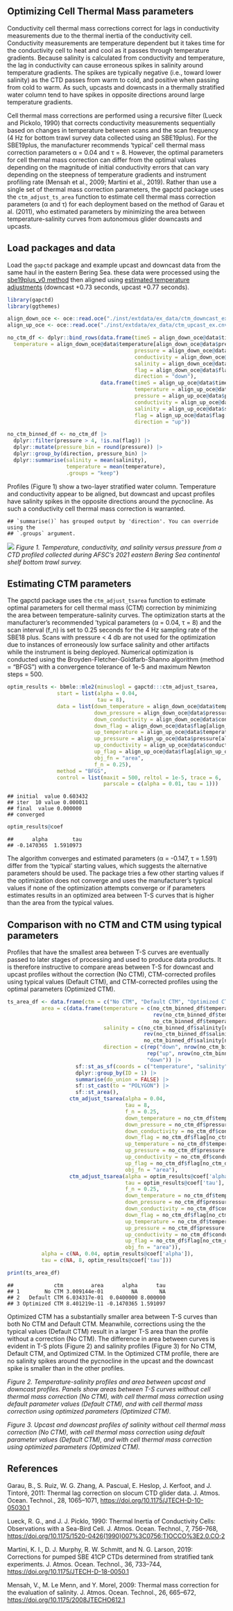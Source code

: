 ## Optimizing Cell Thermal Mass parameters

Conductivity cell thermal mass corrections correct for lags in
conductivity measurements due to the thermal inertia of the conductivity
cell. Conductivity measurements are temperature dependent but it takes
time for the conductivity cell to heat and cool as it passes through
temperature gradients. Because salinity is calculated from conductivity
and temperature, the lag in conductivity can cause erroneous spikes in
salinity around temperature gradients. The spikes are typically negative
(i.e., toward lower salinity) as the CTD passes from warm to cold, and
positive when passing from cold to warm. As such, upcasts and downcasts
in a thermally stratified water column tend to have spikes in opposite
directions around large temperature gradients.

Cell thermal mass corrections are performed using a recursive filter
(Lueck and Pickolo, 1990) that corrects conductivity measurements
sequentially based on changes in temperature between scans and the scan
frequency (4 Hz for bottom trawl survey data collected using an
SBE19plus). For the SBE19plus, the manufacturer recommends ‘typical’
cell thermal mass correction parameters α = 0.04 and τ = 8. However, the
optimal parameters for cell thermal mass correction can differ from the
optimal values depending on the magnitude of initial conductivity errors
that can vary depending on the steepness of temperature gradients and
instrument profiling rate (Mensah et al., 2009; Martini et al., 2019).
Rather than use a single set of thermal mass correction parameters, the
gapctd package uses the `ctm_adjust_ts_area` function to estimate cell
thermal mass correction parameters (α and τ) for each deployment based
on the method of Garau et al. (2011), who estimated parameters by
minimizing the area between temperature-salinity curves from autonomous
glider downcasts and upcasts.

## Load packages and data

Load the `gapctd` package and example upcast and downcast data from the
same haul in the eastern Bering Sea. these data were processed using the
[sbe19plus_v0 method](batch_processing_methods.md) then aligned using
[estimated temperature adjustments](estimating_alignment.md) (downcast
+0.73 seconds, upcast +0.77 seconds).

``` r
library(gapctd)
library(ggthemes)

align_down_oce <- oce::read.oce("./inst/extdata/ex_data/ctm_downcast_ex.cnv")
align_up_oce <- oce::read.oce("./inst/extdata/ex_data/ctm_upcast_ex.cnv")

no_ctm_df <- dplyr::bind_rows(data.frame(timeS = align_down_oce@data$timeS[align_down_oce@data$pressure > 4],
  temperature = align_down_oce@data$temperature[align_down_oce@data$pressure > 4], 
                                         pressure = align_down_oce@data$pressure[align_down_oce@data$pressure > 4],
                                         conductivity = align_down_oce@data$conductivity[align_down_oce@data$pressure > 4],
                                         salinity = align_down_oce@data$salinity[align_down_oce@data$pressure > 4],
                                         flag = align_down_oce@data$flag[align_down_oce@data$pressure > 4],
                                         direction = "down"),
                              data.frame(timeS = align_up_oce@data$timeS[align_up_oce@data$pressure > 4],
                                         temperature = align_up_oce@data$temperature[align_up_oce@data$pressure > 4], 
                                         pressure = align_up_oce@data$pressure[align_up_oce@data$pressure > 4],
                                         conductivity = align_up_oce@data$conductivity[align_up_oce@data$pressure > 4],
                                         salinity = align_up_oce@data$salinity[align_up_oce@data$pressure > 4],
                                         flag = align_up_oce@data$flag[align_up_oce@data$pressure > 4],
                                         direction = "up"))

no_ctm_binned_df <- no_ctm_df |>
  dplyr::filter(pressure > 4, !is.na(flag)) |>
  dplyr::mutate(pressure_bin = round(pressure)) |>
  dplyr::group_by(direction, pressure_bin) |>
  dplyr::summarise(salinity = mean(salinity),
                   temperature = mean(temperature), 
                   .groups = "keep")
```

Profiles (Figure 1) show a two-layer stratified water column.
Temperature and conductivity appear to be aligned, but downcast and
upcast profiles have salinity spikes in the opposite directions around
the pycnocline. As such a conductivity cell thermal mass correction is
warranted.

    ## `summarise()` has grouped output by 'direction'. You can override using the
    ## `.groups` argument.

![](estimating_ctm_files/figure-markdown_github/unnamed-chunk-1-1.png)
<i>Figure 1. Temperature, conductivity, and salinity versus pressure
from a CTD profiled collected during AFSC’s 2021 eastern Bering Sea
continental shelf bottom trawl survey.</i>

## Estimating CTM parameters

The gapctd package uses the `ctm_adjust_tsarea` function to estimate
optimal parameters for cell thermal mass (CTM) correction by minimizing
the area between temperature-salinity curves. The optimization starts at
the manufacturer’s recommended ’typical parameters (α = 0.04, τ = 8) and
the scan interval (f_n) is set to 0.25 seconds for the 4 Hz sampling
rate of the SBE18 plus. Scans with pressure \< 4 db are not used for the
optimization due to instances of erroneously low surface salinity and
other artifacts while the instrument is being deployed. Numerical
optimization is conducted using the Broyden-Fletcher-Goldfarb-Shanno
algorithm (method = “BFGS”) with a convergence tolerance of 1e-5 and
maximum Newton steps = 500.

``` r
optim_results <- bbmle::mle2(minuslogl = gapctd:::ctm_adjust_tsarea,
                start = list(alpha = 0.04,
                             tau = 8),
                data = list(down_temperature = align_down_oce@data$temperature[align_down_oce@data$pressure > 4],
                            down_pressure = align_down_oce@data$pressure[align_down_oce@data$pressure > 4],
                            down_conductivity = align_down_oce@data$conductivity[align_down_oce@data$pressure > 4],
                            down_flag = align_down_oce@data$flag[align_down_oce@data$pressure > 4],
                            up_temperature = align_up_oce@data$temperature[align_up_oce@data$pressure > 4],
                            up_pressure = align_up_oce@data$pressure[align_up_oce@data$pressure > 4],
                            up_conductivity = align_up_oce@data$conductivity[align_up_oce@data$pressure > 4],
                            up_flag = align_up_oce@data$flag[align_up_oce@data$pressure > 4],
                            obj_fn = "area",
                            f_n = 0.25),
                method = "BFGS",
                control = list(maxit = 500, reltol = 1e-5, trace = 6,
                               parscale = c(alpha = 0.01, tau = 1)))
```

    ## initial  value 0.603432 
    ## iter  10 value 0.000011
    ## final  value 0.000000 
    ## converged

``` r
optim_results@coef
```

    ##      alpha        tau 
    ## -0.1470365  1.5910973

The algorithm converges and estimated parameters (α = -0.147, τ = 1.591)
differ from the ‘typical’ starting values, which suggests the
alternative parameters should be used. The package tries a few other
starting values if the optimization does not converge and uses the
manufacturer’s typical values if none of the optimization attempts
converge or if parameters estimates results in an optimized area between
T-S curves that is higher than the area from the typical values.

## Comparison with no CTM and CTM using typical parameters

Profiles that have the smallest area between T-S curves are eventually
passed to later stages of processing and used to produce data products.
It is therefore instructive to compare areas between T-S for downcast
and upcast profiles without the correction (No CTM), CTM-corrected
profiles using typical values (Default CTM), and CTM-corrected profiles
using the optimal parameters (Optimized CTM).

``` r
ts_area_df <- data.frame(ctm = c("No CTM", "Default CTM", "Optimized CTM"),
           area = c(data.frame(temperature = c(no_ctm_binned_df$temperature[no_ctm_binned_df$direction == "down"],
                                               rev(no_ctm_binned_df$temperature[no_ctm_binned_df$direction == "up"]),
                                               no_ctm_binned_df$temperature[no_ctm_binned_df$direction == "down"][1]),
                               salinity = c(no_ctm_binned_df$salinity[no_ctm_binned_df$direction == "down"],
                                            rev(no_ctm_binned_df$salinity[no_ctm_binned_df$direction == "up"]),
                                            no_ctm_binned_df$salinity[no_ctm_binned_df$direction == "down"][1]),
                               direction = c(rep("down", nrow(no_ctm_binned_df)/2),
                                             rep("up", nrow(no_ctm_binned_df)/2),
                                             "down")) |>
                      sf::st_as_sf(coords = c("temperature", "salinity")) |>
                      dplyr::group_by(ID = 1) |>
                      summarise(do_union = FALSE) |>
                      sf::st_cast(to = "POLYGON") |>
                      sf::st_area(),
                    ctm_adjust_tsarea(alpha = 0.04,
                                      tau = 8,
                                      f_n = 0.25,
                                      down_temperature = no_ctm_df$temperature[no_ctm_df$direction == "down"],
                                      down_pressure = no_ctm_df$pressure[no_ctm_df$direction == "down"],
                                      down_conductivity = no_ctm_df$conductivity[no_ctm_df$direction == "down"],
                                      down_flag = no_ctm_df$flag[no_ctm_df$direction == "down"],
                                      up_temperature = no_ctm_df$temperature[no_ctm_df$direction == "up"],
                                      up_pressure = no_ctm_df$pressure[no_ctm_df$direction == "up"],
                                      up_conductivity = no_ctm_df$conductivity[no_ctm_df$direction == "up"],
                                      up_flag = no_ctm_df$flag[no_ctm_df$direction == "up"],
                                      obj_fn = "area"),
                    ctm_adjust_tsarea(alpha = optim_results@coef['alpha'],
                                      tau = optim_results@coef['tau'],
                                      f_n = 0.25,
                                      down_temperature = no_ctm_df$temperature[no_ctm_df$direction == "down"],
                                      down_pressure = no_ctm_df$pressure[no_ctm_df$direction == "down"],
                                      down_conductivity = no_ctm_df$conductivity[no_ctm_df$direction == "down"],
                                      down_flag = no_ctm_df$flag[no_ctm_df$direction == "down"],
                                      up_temperature = no_ctm_df$temperature[no_ctm_df$direction == "up"],
                                      up_pressure = no_ctm_df$pressure[no_ctm_df$direction == "up"],
                                      up_conductivity = no_ctm_df$conductivity[no_ctm_df$direction == "up"],
                                      up_flag = no_ctm_df$flag[no_ctm_df$direction == "up"],
                                      obj_fn = "area")),
           alpha = c(NA, 0.04, optim_results@coef['alpha']),
           tau = c(NA, 8, optim_results@coef['tau']))

print(ts_area_df)
```

    ##             ctm         area      alpha      tau
    ## 1        No CTM 3.009144e-01         NA       NA
    ## 2   Default CTM 6.034317e-01  0.0400000 8.000000
    ## 3 Optimized CTM 8.401219e-11 -0.1470365 1.591097

Optimized CTM has a substantially smaller area between T-S curves than
both No CTM and Default CTM. Meanwhile, corrections using the the
typical values (Default CTM) result in a larger T-S area than the
profile without a correction (No CTM). The difference in area between
curves is evident in T-S plots (Figure 2) and salinity profiles (Figure
3) for No CTM, Default CTM, and Optimized CTM. In the Optimized CTM
profile, there are no salinity spikes around the pycnocline in the
upcast and the downcast spike is smaller than in the other profiles.

<i>Figure 2. Temperature-salinity profiles and area between upcast and
downcast profiles. Panels show areas between T-S curves without cell
thermal mass correction (No CTM), with cell thermal mass correction
using default parameter values (Default CTM), and with cell thermal mass
correction using optimized parameters (Optimized CTM).</i>

<i>Figure 3. Upcast and downcast profiles of salinity without cell
thermal mass correction (No CTM), with cell thermal mass correction
using default parameter values (Default CTM), and with cell thermal mass
correction using optimized parameters (Optimized CTM).</i>

## References

Garau, B., S. Ruiz, W. G. Zhang, A. Pascual, E. Heslop, J. Kerfoot, and
J. Tintoré, 2011: Thermal lag correction on slocum CTD glider data. J.
Atmos. Ocean. Technol., 28, 1065–1071,
<https://doi.org/10.1175/JTECH-D-10-05030.1>

Lueck, R. G., and J. J. Picklo, 1990: Thermal Inertia of Conductivity
Cells: Observations with a Sea-Bird Cell. J. Atmos. Ocean. Technol., 7,
756–768,
<https://doi.org/10.1175/1520-0426(1990)007%3C0756:TIOCCO%3E2.0.CO;2>

Martini, K. I., D. J. Murphy, R. W. Schmitt, and N. G. Larson, 2019:
Corrections for pumped SBE 41CP CTDs determined from stratified tank
experiments. J. Atmos. Ocean. Technol., 36, 733–744,
<https://doi.org/10.1175/JTECH-D-18-0050.1>

Mensah, V., M. Le Menn, and Y. Morel, 2009: Thermal mass correction for
the evaluation of salinity. J. Atmos. Ocean. Technol., 26, 665–672,
<https://doi.org/10.1175/2008JTECHO612.1>
